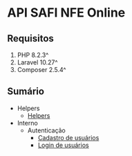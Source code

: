 # API SAFI NFE Online

## Requisitos

1. PHP 8.2.3^
2. Laravel 10.27^
3. Composer 2.5.4^

## Sumário

- Helpers
  - [Helpers](documentacao/helpers/DocHelpers.md)
- Interno
  - Autenticação
    - [Cadastro de usuários](documentacao/autenticacao/DocCadastroUsuario.md)
    - [Login de usuários](documentacao/autenticacao/DocLoginUsuario.md)
